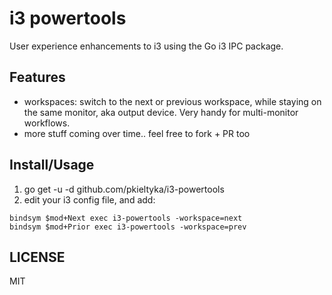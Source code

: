 i3 powertools
=============

User experience enhancements to i3 using the Go i3 IPC package.


## Features

* workspaces: switch to the next or previous workspace, while staying on the same monitor, aka output device. Very handy for multi-monitor workflows.
* more stuff coming over time.. feel free to fork + PR too


## Install/Usage

1. go get -u -d github.com/pkieltyka/i3-powertools
2. edit your i3 config file, and add:

```
bindsym $mod+Next exec i3-powertools -workspace=next
bindsym $mod+Prior exec i3-powertools -workspace=prev
```


## LICENSE

MIT
